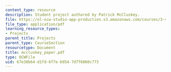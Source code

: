 ```yaml
---
content_type: resource
description: Student project authored by Patrick McCluskey.
file: https://ol-ocw-studio-app-production.s3.amazonaws.com/courses/3-45-magnetic-materials-spring-2004/67e38b64d1fd6f7eb9547d7f6060c773_mccluskey_paper.pdf
file_type: application/pdf
learning_resource_types:
- Projects
parent_title: Projects
parent_type: CourseSection
resourcetype: Document
title: mccluskey_paper.pdf
type: OCWFile
uid: 67e38b64-d1fd-6f7e-b954-7d7f6060c773
---
```

